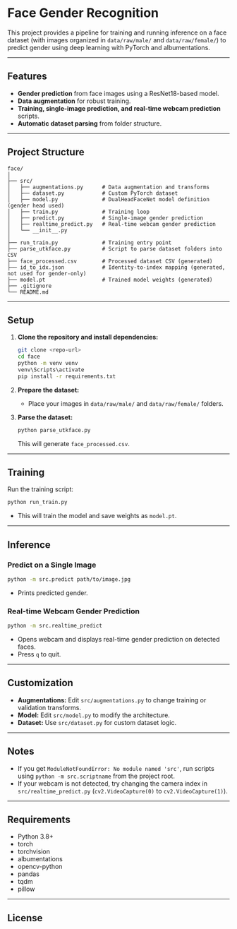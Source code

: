 # Face Gender Recognition

This project provides a pipeline for training and running inference on a face dataset (with images organized in `data/raw/male/` and `data/raw/female/`) to predict gender using deep learning with PyTorch and albumentations.

---

## Features

- **Gender prediction** from face images using a ResNet18-based model.
- **Data augmentation** for robust training.
- **Training, single-image prediction, and real-time webcam prediction** scripts.
- **Automatic dataset parsing** from folder structure.

---

## Project Structure

```
face/
│
├── src/
│   ├── augmentations.py      # Data augmentation and transforms
│   ├── dataset.py            # Custom PyTorch dataset
│   ├── model.py              # DualHeadFaceNet model definition (gender head used)
│   ├── train.py              # Training loop
│   ├── predict.py            # Single-image gender prediction
│   ├── realtime_predict.py   # Real-time webcam gender prediction
│   └── __init__.py
│
├── run_train.py              # Training entry point
├── parse_utkface.py          # Script to parse dataset folders into CSV
├── face_processed.csv        # Processed dataset CSV (generated)
├── id_to_idx.json            # Identity-to-index mapping (generated, not used for gender-only)
├── model.pt                  # Trained model weights (generated)
├── .gitignore
└── README.md
```

---

## Setup

1. **Clone the repository and install dependencies:**
    ```sh
    git clone <repo-url>
    cd face
    python -m venv venv
    venv\Scripts\activate
    pip install -r requirements.txt
    ```

2. **Prepare the dataset:**
    - Place your images in `data/raw/male/` and `data/raw/female/` folders.

3. **Parse the dataset:**
    ```sh
    python parse_utkface.py
    ```
    This will generate `face_processed.csv`.

---

## Training

Run the training script:

```sh
python run_train.py
```

- This will train the model and save weights as `model.pt`.

---

## Inference

### Predict on a Single Image

```sh
python -m src.predict path/to/image.jpg
```
- Prints predicted gender.

### Real-time Webcam Gender Prediction

```sh
python -m src.realtime_predict
```
- Opens webcam and displays real-time gender prediction on detected faces.
- Press `q` to quit.

---

## Customization

- **Augmentations:** Edit `src/augmentations.py` to change training or validation transforms.
- **Model:** Edit `src/model.py` to modify the architecture.
- **Dataset:** Use `src/dataset.py` for custom dataset logic.

---

## Notes

- If you get `ModuleNotFoundError: No module named 'src'`, run scripts using `python -m src.scriptname` from the project root.
- If your webcam is not detected, try changing the camera index in `src/realtime_predict.py` (`cv2.VideoCapture(0)` to `cv2.VideoCapture(1)`).

---

## Requirements

- Python 3.8+
- torch
- torchvision
- albumentations
- opencv-python
- pandas
- tqdm
- pillow

---

## License